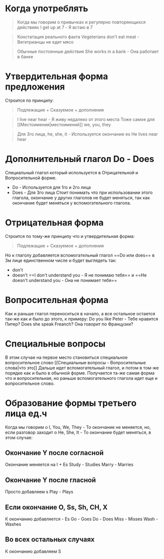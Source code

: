 # Когда употреблять
> Когда мы говорим о привычках и регулярно повторяющихся действиях
> I get up at 7 - Я встаю в 7

> Констатация реального факта
> Vegeterians don't eat meat - Вегетрианцы не едят мясо

> Обычные постоянные действия
> She works in a bank - Она работает в банке
# Утвердительная форма предложения
Строится по принципу:
> Подлежащие + Сказуемое + дополнения

> I live near hear - Я живу недалеко от этого места
> Тоже самое для [[Местоимения|местоимений]] we, you, they

> Для 3го лица, he, she, it - Используется окончание es
> He lives near hear
# Дополнительный глагол Do - Does
Специальный глагол который используется в Отрицательной и Вопросительной форме.
- Do - Используется для 1го и 2го лица
- Does - Для 3го лица
Стоит понимать что при использовании этого глагола, окончание у других глаголов не будет меняться, так как окончание будет меняться у вспомогательного глагола.
# Отрицательная форма
Строится по тому-же принципу что и утвердительная форма:
> Подлежащие + Сказуемое + дополнения

Но к глаголу добавляется вспомогательный глагол ==Do или does== в 3м лице единственном числе и будет выглядеть так:
- don't
- doesn't 
==I don't understand you - Я не понимаю тебя==
и
==He doesn't understand you - Она не понимает тебя==
# Вопросительная форма
Как и раньше глагол переноситься в начало, а все остальное остается так-же как и было до этого, к примеру:
Do you like Peter - Тебе нравится Питер?
Does she speak Freanch? Она говорит по Французки?
# Специальные вопросы
В этом случае на первое место становиться специальное вопросительное слово [[Специальные вопросы - Вопросительные слова|что это]] 
Дальше идет вспомогательный глагол, и потом в том-же порядке как и было в обычной форме.
Получается та-же самая форма что и вопросительная, но раньше вспомогательного глагола идет еще и вопросительное слово.
# Образование формы третьего лица ед.ч
Когда мы говорим о I, You, We, They - То окончание не меняется, но, если разговор заходит о He, She, It - То окончание будет меняться, в этом случае:
## Окончание Y после согласной 
Окончание меняется на I + Es
Study - Studies
Marry - Marries
## Окончание Y после гласной
Просто добавляем s
Play - Plays
## Если окончание O, Ss, Sh, CH, X
К окончанию добавляется - Es
Go - Goes
Do - Does
Miss - Misses
Wash - Washes
## Во всех остальных случаях
К окончанию добавляем S